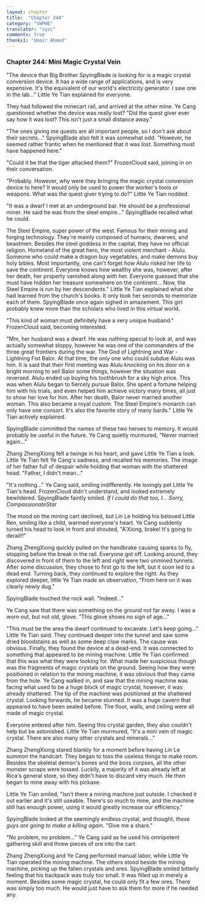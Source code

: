 ```yaml
---
layout: chapter
title:  "Chapter 244"
category: "VWPWE"
translator: "syzc"
comments: true
thanks1: "Umair Ahmed"
---
```


### Chapter 244: Mini Magic Crystal Vein

"The device that Big Brother SpyingBlade is looking for is a magic crystal conversion device. It has a wide range of applications, and is very expensive. It's the equivalent of our world's electricity generator. I saw one in the lab..." Little Ye Tian explained for everyone. 

They had followed the minecart rail, and arrived at the other mine. Ye Cang questioned whether the device was really lost? "Did the quest giver ever say how it was lost? This isn't just a small distance away."

"The ones giving me quests are all important people, so I don't ask about their secrets..." SpyingBlade also felt it was somewhat odd. "However, he seemed rather frantic when he mentioned that it was lost. Something must have happened here."

"Could it be that the tiger attacked them?" FrozenCloud said, joining in on their conversation.

"Probably. However, why were they bringing the magic crystal conversion device to here? It would only be used to power the worker's tools or weapons. What was the quest giver trying to do?" Little Ye Tian nodded.

"It was a dwarf I met at an underground bar. He should be a professional miner. He said he was from the steel empire..." SpyingBlade recalled what he could. 

The Steel Empire, super power of the west. Famous for their mining and forging technology. They're mainly composed of humans, dwarves, and beastmen. Besides the steel goddess in the capital, they have no official religion. Homeland of the great hero, the most violent merchant - Alulu. Someone who could make a dragon buy vegetables, and make demons buy holy bibles. Most importantly, one can't forget how Alulu risked her life to save the continent. Everyone knows how wealthy she was, however, after her death, her property vanished along with her. Everyone guessed that she must have hidden her treasure somewhere on the continent... Now, the Steel Empire is run by her descendents." Little Ye Tian explained what she had learned from the church's books. It only took her seconds to memorize each of them. SpyingBlade once again sighed in amazement. This girl probably knew more than the scholars who lived in this virtual world.

"This kind of woman must definitely have a very unique husband." FrozenCloud said, becoming interested.

"Mm, her husband was a dwarf. He was nothing special to look at, and was actually somewhat sloppy, however he was one of the commanders of the three great frontiers during the war. The God of Lightning and War - Lightning Fist Balor. At that time, the only one who could subdue Alulu was him. It is said that their first meeting was Alulu knocking on his door on a bright morning to sell Balor some things, however the situation was reversed. Alulu ended up buying his toothbrush for a sky high price. This was when Alulu began to fiercely pursue Balor. She spent a fortune helping him with his trials, and even helped him achieve victory many times, all just to show her love for him. After her death, Balor never married another woman. This also became a royal custom. The Steel Empire's monarch can only have one consort. It's also the favorite story of many bards." Little Ye Tian actively explained.

SpyingBlade committed the names of these two heroes to memory. It would probably be useful in the future. Ye Cang quietly murmured, "Never married again..."

Zhang ZhengXiong felt a twinge in his heart, and gave Little Ye Tian a look. Little Ye Tian felt Ye Cang's sadness, and recalled his memories. The image of her father full of despair while holding that woman with the shattered head. "Father, I didn't mean..."

"It's nothing..." Ye Cang said, smiling indifferently. He lovingly pet Little Ye Tian's head. FrozenCloud didn't understand, and looked extremely bewildered. SpyingBlade faintly smiled. *If I could do that too, I... Sorry, CompassionateStar*

The mood on the mining cart declined, but Lin Le holding his beloved Little Ren, smiling like a child, warmed everyone's heart. Ye Cang suddenly turned his head to look in front and shouted, "A'Xiong, brake! It's going to derail!!" 

Zhang ZhengXiong quickly pulled on the handbrake causing sparks to fly, stopping before the break in the rail. Everyone got off. Looking around, they discovered in front of them to the left and right were two unmined tunnels. After some discussion, they chose to first go to the left, but it soon led to a dead end. Turning back, they continued to explore the right. As they explored deeper, little Ye Tian made an observation, "From here on it was clearly newly dug."

SpyingBlade touched the rock wall. "Indeed..."

Ye Cang saw that there was something on the ground not far away. I was a worn out, but not old, glove. "This glove shows no sign of age..."

"This must be the area the dwarf continued to excavate. Let's keep going..." Little Ye Tian said. They continued deeper into the tunnel and saw some dried bloodstains as well as some deep claw marks. The cause was obvious. Finally, they found the device at a dead-end. It was connected to something that appeared to be mining machine. Little Ye Tian confirmed that this was what they were looking for. What made her suspicious though was the fragments of magic crystals on the ground. Seeing how they were positioned in relation to the mining machine, it was obvious that they came from the hole. Ye Cang walked in, and saw that the mining machine was facing what used to be a huge block of magic crystal, however, it was already shattered. The tip of the machine was positioned at the shattered crystal. Looking forwards, he became stunned. It was a huge cavern that appeared to have been sealed before. The floor, walls, and ceiling were all made of magic crystal.

Everyone entered after him. Seeing this crystal garden, they also couldn't help but be astonished. Little Ye Tian murmured, "It's a mini vein of magic crystal. There are also many other crystals and minerals..."

Zhang ZhengXiong stared blankly for a moment before having Lin Le summon the handcart. They began to toss the useless things to make room. Besides the skeletal demon's bones and the boss corpses, all the other monster scraps were tossed. Luckily, a majority of it was already left at Rica's general store, so they didn't have to discard very much. He then began to mine away with his pickaxe.

Little Ye Tian smiled, "Isn't there a mining machine just outside. I checked it out earlier and it's still useable. There's so much to mine, and the machine still has enough power, using it would greatly increase our efficiency."

SpyingBlade looked at the seemingly endless crystal, and thought, *these guys are going to make a killing again.* "Give me a share."

"No problem, no problem..." Ye Cang said as he used his omnipotent gathering skill and threw pieces of ore into the cart.

Zhang ZhengXiong and Ye Cang performed manual labor, while Little Ye Tian operated the mining machine. The others stood beside the mining machine, picking up the fallen crystals and ores. SpyingBlade smiled bitterly feeling that his backpack was truly too small. It was filled up in merely a moment. Besides some magic crystal, he could only fit a few ores. There was simply too much. He would just have to ask them for more if he needed any.
